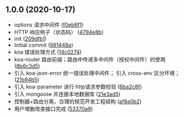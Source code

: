 ## 1.0.0 (2020-10-17)

*  options 请求中间件 ([f0eb8f1](https://github.com/twoyoung6/Zhihu-API-Koa/commit/f0eb8f1))
* HTTP 响应例子（状态码） ([4794e8b](https://github.com/twoyoung6/Zhihu-API-Koa/commit/4794e8b))
* init ([209dfb1](https://github.com/twoyoung6/Zhihu-API-Koa/commit/209dfb1))
* Initial commit ([981448a](https://github.com/twoyoung6/Zhihu-API-Koa/commit/981448a))
* koa 错误处理方式 ([14c0274](https://github.com/twoyoung6/Zhihu-API-Koa/commit/14c0274))
* koa-router 路由前缀；路由中传递多中间件（授权中间件）的使用 ([8b6c3d5](https://github.com/twoyoung6/Zhihu-API-Koa/commit/8b6c3d5))
* 引入 koa-json-error 统一错误处理中间件； 引入 cross-env 区分环境； ([21b94b5](https://github.com/twoyoung6/Zhihu-API-Koa/commit/21b94b5))
* 引入 koa-parameter 进行 http请求参数校验 ([6ba2c8f](https://github.com/twoyoung6/Zhihu-API-Koa/commit/6ba2c8f))
* 引入 mongoose 并连接本地数据库 ([21e3ad5](https://github.com/twoyoung6/Zhihu-API-Koa/commit/21e3ad5))
* 控制器+路由分离，合理的规范开发工程结构 ([af8a0b2](https://github.com/twoyoung6/Zhihu-API-Koa/commit/af8a0b2))
* 用户增删改查接口完成 ([53370a9](https://github.com/twoyoung6/Zhihu-API-Koa/commit/53370a9))



